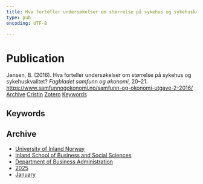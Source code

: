 ```yaml
---
title: Hva forteller undersøkelser om størrelse på sykehus og sykehuskvalitet?
type: pub
encoding: UTF-8

---
```

<h1>Publication</h1>
<article id="csl-bib-container-Z7C3KZFE" class="csl-bib-container">
  <div class="csl-bib-body"> <div class="csl-entry">Jensen, B. (2016). Hva forteller undersøkelser om størrelse på sykehus og sykehuskvalitet? <i>Fagbladet samfunn og økonomi</i>, 20–21. <a href="https://www.samfunnogokonomi.no/samfunn-og-okonomi-utgave-2-2016/">https://www.samfunnogokonomi.no/samfunn-og-okonomi-utgave-2-2016/</a></div> </div>
  <div class="csl-bib-buttons">
    <a href="#taxonomy-article-Z7C3KZFE" alt="archive" class="csl-bib-button">Archive</a>
    <a href="https://app.cristin.no/results/show.jsf?id=2348407" alt="Cristin" class="csl-bib-button">Cristin</a>
    <a href="http://zotero.org/groups/5881554/items/Z7C3KZFE" alt="Zotero" class="csl-bib-button">Zotero</a>
    <a href="#keywords-article-Z7C3KZFE" alt="keywords" class="csl-bib-button">Keywords</a>
  </div>
  <div id="csl-bib-meta-container-Z7C3KZFE"></div>
</article>
<div id="csl-bib-meta-Z7C3KZFE" class="csl-bib-meta">
  <article id="keywords-article-Z7C3KZFE" class="keywords-article">
    <h1>Keywords</h1>
    
  </article>
  <article id="taxonomy-article-Z7C3KZFE" class="taxonomy-article">
    <h1>Archive</h1>
    <ul>
      <li>
        <a href="/en/archive/?key=3DCRN523">University of Inland Norway</a>
      </li>
      <li>
        <a href="/en/archive/?key=DU8Q9LN9">Inland School of Business and Social Sciences</a>
      </li>
      <li>
        <a href="/en/archive/?key=3IQA89I8">Department of Business Administration</a>
      </li>
      <li>
        <a href="/en/archive/?key=7XFLPQNF">2025</a>
      </li>
      <li>
        <a href="/en/archive/?key=GN22DUGA">January</a>
      </li>
    </ul>
  </article>
</div>
